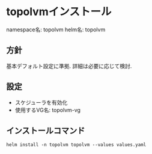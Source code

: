 # topolvmインストール
namespace名: topolvm
helm名: topolvm

## 方針
基本デフォルト設定に準拠.
詳細は必要に応じて検討.

## 設定
- スケジューラを有効化
- 使用するVG名: topolvm-vg


## インストールコマンド
```
helm install -n topolvm topolvm --values values.yaml
```
